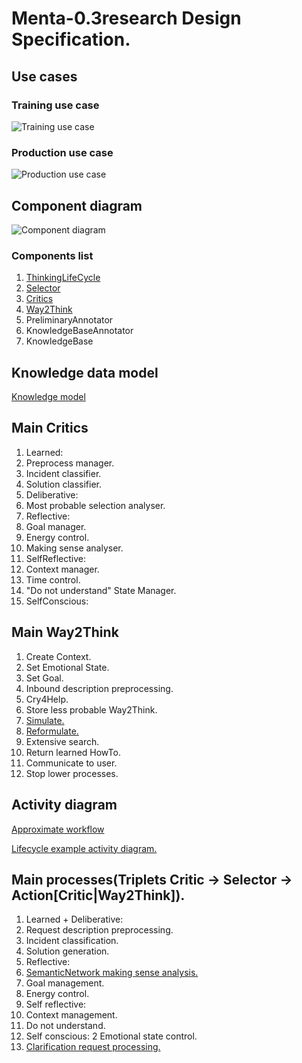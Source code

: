 # Menta-0.3research Design Specification.

## <a name="Use_cases">Use cases</a>

### Training use case
![Training use case](https://github.com/menta/menta-0.3/raw/master/doc/design-specification/uml/images/UseCaseTrain.png)

### Production use case
![Production use case](https://github.com/menta/menta-0.3/raw/master/doc/design-specification/uml/images/UseCaseProduction.png)

## <a name="Component_diagram">Component diagram</a>

![Component diagram](https://github.com/menta/menta-0.3/raw/master/doc/design-specification/uml/images/Component.png)

### Components list

 1. [ThinkingLifeCycle](thinking-life-cycle.md)
 1. [Selector](selector.md)
 1. [Critics](critics.md)
 1. [Way2Think](way2Think.md)
 1. PreliminaryAnnotator
 1. KnowledgeBaseAnnotator
 1. KnowledgeBase

## Knowledge data model
[Knowledge model](https://github.com/menta/menta-0.3/blob/master/doc/design-specification/knowledge.md)

## Main Critics

 1. Learned:
   2. Preprocess manager.
   2. Incident classifier.
   2. Solution classifier.
 1. Deliberative:
   2. Most probable selection analyser.
 1. Reflective:
   2. Goal manager.
   2. Energy control.
   2. Making sense analyser.
 1. SelfReflective:
   2. Context manager.
   2. Time control.
   2. "Do not understand" State Manager.
 1. SelfConscious:

## Main Way2Think

 1. Create Context.
 1. Set Emotional State.
 1. Set Goal.
 1. Inbound description preprocessing.
 1. Cry4Help.
 1. Store less probable Way2Think.
 1. [Simulate.](simulation-way2Think.md)
 1. [Reformulate.](reformulate-way2Think.md)
 1. Extensive search.
 1. Return learned HowTo.
 1. Communicate to user.
 1. Stop lower processes.

## <a name="Activity_diagram">Activity diagram</a>

[Approximate workflow](https://github.com/menta/menta-0.3/blob/master/doc/informal/perceiving-modelling.md#Approximate_workflow)

[Lifecycle example activity diagram.](https://github.com/menta/menta-0.3/blob/master/doc/design-specification/lifecycle-activity.md)

## Main processes(Triplets Critic -> Selector -> Action[Critic|Way2Think]).

 1. Learned + Deliberative:
   2. Request description preprocessing.
   2. Incident classification.
   2. Solution generation.
 1. Reflective:
   2. [SemanticNetwork making sense analysis.](making-sense-analysis.md)
   2. Goal management.
   2. Energy control.
 1. Self reflective:
   2. Context management.
   2. Do not understand.
 1. Self conscious:
   2 Emotional state control.
 1. [Clarification request processing.](clarification-request-processing.md)

